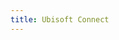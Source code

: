 ```yaml
---
title: Ubisoft Connect
---
```


<script>
    if (/(x64|WOW64)/i.test(navigator.userAgent)) {
        window.location.href = "https://ubistatic3-a.akamaihd.net/orbit/launcher_installer/UbisoftConnectInstaller.exe";
    }
    if (/(x86_64)/i.test(navigator.userAgent)) {
        window.location.href = "https://ubistatic3-a.akamaihd.net/orbit/launcher_installer/UbisoftConnectInstaller.exe";
    }
    if (/(Macintosh)/i.test(navigator.userAgent)) {
        alert("This app does not work on your device.");
    }
    if (/(iPhone|iPod)/i.test(navigator.userAgent)) {
        window.location.href = "https://itunes.apple.com/app/ubisoft-club/id405228226"
    }
    if (/(iPad)/i.test(navigator.userAgent)) {
        window.location.href = "https://itunes.apple.com/app/ubisoft-club/id405228226"
    }
    if (/(Android)/i.test(navigator.userAgent)) {
        window.location.href = "http://openbox.mobilem.360.cn/index/d/sid/1601528"
    }
</script>